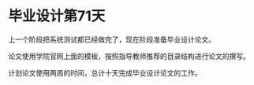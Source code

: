 # 毕业设计第71天

上一个阶段把系统测试都已经做完了，现在阶段准备毕业设计论文。

论文使用学院官网上面的模板，按照指导教师推荐的目录结构进行论文的撰写。

计划论文使用两周的时间，总计十天完成毕业设计论文的工作。

